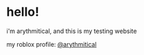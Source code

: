 # hello!

i'm arythmitical, and this is my testing website

my roblox profile: [@arythmitical](https://www.roblox.com/users/1957832490/profile)